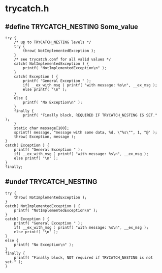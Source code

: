 # trycatch.h

## #define TRYCATCH_NESTING Some_value

    try {
        /* up to TRYCATCH_NESTING levels */ 
        try {
            throw( NotImplementedException );
        }
        /* see trycatch.conf for all valid values */
        catch( NotImplementedException ) {
            printf( "NotImplementedException\n" );
        }
        catch( Exception ) {
            printf( "General Exception " );
            if( __ex_with_msg ) printf( "with message: %s\n", __ex_msg );
            else printf( "\n" );
        }
        else {
            printf( "No Exception\n" );
        }
        finally {
            printf( "Finally block, REQUIRED IF TRYCATCH_NESTING IS SET." );
        }
        static char message[100];
        sprintf( message, "message with some data, %d, \"%s\"", 1, "@" );
        throw( Exception, message );
    } 
    catch( Exception ) {
        printf( "General Exception " );
        if( __ex_with_msg ) printf( "with message: %s\n", __ex_msg );
        else printf( "\n" );
    }
    finally;

## #undef TRYCATCH_NESTING

    try {
        throw( NotImplementedException );
    }
    catch( NotImplementedException ) {
        printf( "NotImplementedException\n" );
    }
    catch( Exception ) {
        printf( "General Exception " );
        if( __ex_with_msg ) printf( "with message: %s\n", __ex_msg );
        else printf( "\n" );
    }
    else {
        printf( "No Exception\n" );
    }
    finally {
        printf( "Finally block, NOT required if TRYCATCH_NESTING is not set." );
    }
    